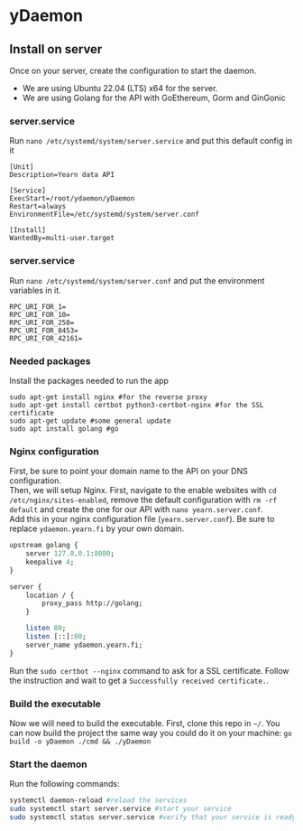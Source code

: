 # yDaemon

## Install on server
Once on your server, create the configuration to start the daemon.
- We are using Ubuntu 22.04 (LTS) x64 for the server.
- We are using Golang for the API with GoEthereum, Gorm and GinGonic

### server.service
Run `nano /etc/systemd/system/server.service` and put this default config in it
```
[Unit]
Description=Yearn data API

[Service]
ExecStart=/root/ydaemon/yDaemon
Restart=always
EnvironmentFile=/etc/systemd/system/server.conf

[Install]
WantedBy=multi-user.target
```

### server.service
Run `nano /etc/systemd/system/server.conf` and put the environment variables in it.
```
RPC_URI_FOR_1=
RPC_URI_FOR_10=
RPC_URI_FOR_250=
RPC_URI_FOR_8453=
RPC_URI_FOR_42161=
```

### Needed packages
Install the packages needed to run the app
```
sudo apt-get install nginx #for the reverse proxy
sudo apt-get install certbot python3-certbot-nginx #for the SSL certificate
sudo apt-get update #some general update
sudo apt install golang #go
```

### Nginx configuration
First, be sure to point your domain name to the API on your DNS configuration.  
Then, we will setup Nginx. First, navigate to the enable websites with `cd /etc/nginx/sites-enabled`, remove the default configuration with `rm -rf default` and create the one for our API with `nano yearn.server.conf`.  
Add this in your nginx configuration file (`yearn.server.conf`). Be sure to replace `ydaemon.yearn.fi` by your own domain.
```perl
upstream golang {
    server 127.0.0.1:8080;
    keepalive 4;
}

server {
    location / {
        proxy_pass http://golang;
    }

    listen 80;
    listen [::]:80;
    server_name ydaemon.yearn.fi;
}
```
Run the `sudo certbot --nginx` command to ask for a SSL certificate. Follow the instruction and wait to get a `Successfully received certificate.`.

### Build the executable
Now we will need to build the executable. First, clone this repo in `~/`.
You can now build the project the same way you could do it on your machine: `go build -o yDaemon ./cmd && ./yDaemon`

### Start the daemon   
Run the following commands:
```sh
systemctl daemon-reload #reload the services
sudo systemctl start server.service #start your service
sudo systemctl status server.service #verify that your service is ready
```



